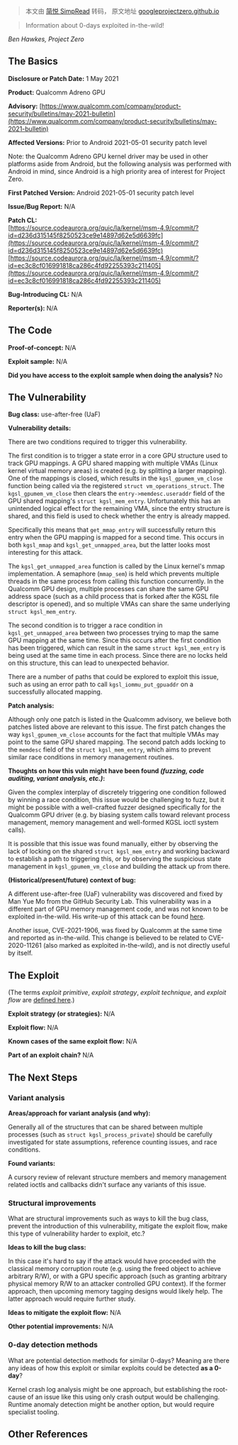 > 本文由 [简悦 SimpRead](http://ksria.com/simpread/) 转码， 原文地址 [googleprojectzero.github.io](https://googleprojectzero.github.io/0days-in-the-wild//0day-RCAs/2021/CVE-2021-1905.html)

> Information about 0-days exploited in-the-wild!

_Ben Hawkes, Project Zero_

The Basics
----------

**Disclosure or Patch Date:** 1 May 2021

**Product:** Qualcomm Adreno GPU

**Advisory:** [https://www.qualcomm.com/company/product-security/bulletins/may-2021-bulletin](https://www.qualcomm.com/company/product-security/bulletins/may-2021-bulletin)

**Affected Versions:** Prior to Android 2021-05-01 security patch level

Note: the Qualcomm Adreno GPU kernel driver may be used in other platforms aside from Android, but the following analysis was performed with Android in mind, since Android is a high priority area of interest for Project Zero.

**First Patched Version:** Android 2021-05-01 security patch level

**Issue/Bug Report:** N/A

**Patch CL:**  
[https://source.codeaurora.org/quic/la/kernel/msm-4.9/commit/?id=d236d315145f8250523ce9e14897d62e5d6639fc](https://source.codeaurora.org/quic/la/kernel/msm-4.9/commit/?id=d236d315145f8250523ce9e14897d62e5d6639fc)  
[https://source.codeaurora.org/quic/la/kernel/msm-4.9/commit/?id=ec3c8cf016991818ca286c4fd92255393c211405](https://source.codeaurora.org/quic/la/kernel/msm-4.9/commit/?id=ec3c8cf016991818ca286c4fd92255393c211405)

**Bug-Introducing CL:** N/A

**Reporter(s):** N/A

The Code
--------

**Proof-of-concept:** N/A

**Exploit sample:** N/A

**Did you have access to the exploit sample when doing the analysis?** No

The Vulnerability
-----------------

**Bug class:** use-after-free (UaF)

**Vulnerability details:**

There are two conditions required to trigger this vulnerability.

The first condition is to trigger a state error in a core GPU structure used to track GPU mappings. A GPU shared mapping with multiple VMAs (Linux kernel virtual memory areas) is created (e.g. by splitting a larger mapping). One of the mappings is closed, which results in the `kgsl_gpumem_vm_close` function being called via the registered `struct vm_operations_struct`. The `kgsl_gpumem_vm_close` then clears the `entry->memdesc.useraddr` field of the GPU shared mapping's `struct kgsl_mem_entry`. Unfortunately this has an unintended logical effect for the remaining VMA, since the entry structure is shared, and this field is used to check whether the entry is already mapped.

Specifically this means that `get_mmap_entry` will successfully return this entry when the GPU mapping is mapped for a second time. This occurs in both `kgsl_mmap` and `kgsl_get_unmapped_area`, but the latter looks most interesting for this attack.

The `kgsl_get_unmapped_area` function is called by the Linux kernel's mmap implementation. A semaphore (`mmap_sem`) is held which prevents multiple threads in the same process from calling this function concurrently. In the Qualcomm GPU design, multiple processes can share the same GPU address space (such as a child process that is forked after the KGSL file descriptor is opened), and so multiple VMAs can share the same underlying `struct kgsl_mem_entry`.

The second condition is to trigger a race condition in `kgsl_get_unmapped_area` between two processes trying to map the same GPU mapping at the same time. Since this occurs after the first condition has been triggered, which can result in the same `struct kgsl_mem_entry` is being used at the same time in each process. Since there are no locks held on this structure, this can lead to unexpected behavior.

There are a number of paths that could be explored to exploit this issue, such as using an error path to call `kgsl_iommu_put_gpuaddr` on a successfully allocated mapping.

**Patch analysis:**

Although only one patch is listed in the Qualcomm advisory, we believe both patches listed above are relevant to this issue. The first patch changes the way `kgsl_gpumem_vm_close` accounts for the fact that multiple VMAs may point to the same GPU shared mapping. The second patch adds locking to the `memdesc` field of the `struct kgsl_mem_entry`, which aims to prevent similar race conditions in memory management routines.

**Thoughts on how this vuln might have been found _(fuzzing, code auditing, variant analysis, etc.)_:**

Given the complex interplay of discretely triggering one condition followed by winning a race condition, this issue would be challenging to fuzz, but it might be possible with a well-crafted fuzzer designed specifically for the Qualcomm GPU driver (e.g. by biasing system calls toward relevant process management, memory management and well-formed KGSL ioctl system calls).

It is possible that this issue was found manually, either by observing the lack of locking on the shared `struct kgsl_mem_entry` and working backward to establish a path to triggering this, or by observing the suspicious state management in `kgsl_gpumem_vm_close` and building the attack up from there.

**(Historical/present/future) context of bug:**

A different use-after-free (UaF) vulnerability was discovered and fixed by Man Yue Mo from the GitHub Security Lab. This vulnerability was in a different part of GPU memory management code, and was not known to be exploited in-the-wild. His write-up of this attack can be found [here](https://securitylab.github.com/research/one_day_short_of_a_fullchain_android/).

Another issue, CVE-2021-1906, was fixed by Qualcomm at the same time and reported as in-the-wild. This change is believed to be related to CVE-2020-11261 (also marked as exploited in-the-wild), and is not directly useful by itself.

The Exploit
-----------

(The terms _exploit primitive_, _exploit strategy_, _exploit technique_, and _exploit flow_ are [defined here](https://googleprojectzero.blogspot.com/2020/06/a-survey-of-recent-ios-kernel-exploits.html).)

**Exploit strategy (or strategies):** N/A

**Exploit flow:** N/A

**Known cases of the same exploit flow:** N/A

**Part of an exploit chain?** N/A

The Next Steps
--------------

### Variant analysis

**Areas/approach for variant analysis (and why):**

Generally all of the structures that can be shared between multiple processes (such as `struct kgsl_process_private`) should be carefully investigated for state assumptions, reference counting issues, and race conditions.

**Found variants:**

A cursory review of relevant structure members and memory management related ioctls and callbacks didn't surface any variants of this issue.

### Structural improvements

What are structural improvements such as ways to kill the bug class, prevent the introduction of this vulnerability, mitigate the exploit flow, make this type of vulnerability harder to exploit, etc.?

**Ideas to kill the bug class:**

In this case it's hard to say if the attack would have proceeded with the classical memory corruption route (e.g. using the freed object to achieve arbitrary R/W), or with a GPU specific approach (such as granting arbitrary physical memory R/W to an attacker controlled GPU context). If the former approach, then upcoming memory tagging designs would likely help. The latter approach would require further study.

**Ideas to mitigate the exploit flow:** N/A

**Other potential improvements:** N/A

### 0-day detection methods

What are potential detection methods for similar 0-days? Meaning are there any ideas of how this exploit or similar exploits could be detected **as a 0-day**?

Kernel crash log analysis might be one approach, but establishing the root-cause of an issue like this using only crash output would be challenging. Runtime anomaly detection might be another option, but would require specialist tooling.

Other References
----------------